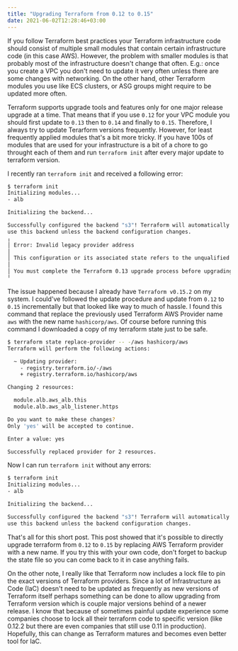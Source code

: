 ```yaml
---
title: "Upgrading Terraform from 0.12 to 0.15"
date: 2021-06-02T12:28:46+03:00
---
```


If you follow Terraform best practices your Terraform infrastructure code should consist of multiple small modules that contain certain infrastructure code (in this case AWS).
However, the problem with smaller modules is that probably most of the infrastructure doesn't change that often. E.g.: once you create a VPC you don't need to update it very often unless there are
some changes with networking. On the other hand, other Terraform modules you use like ECS clusters, or ASG groups might require to be updated more often.

Terraform supports upgrade tools and features only for one major release upgrade at a time. That means that if you use `0.12` for your VPC module
you should first update to `0.13` then to `0.14` and finally to `0.15`. Therefore, I always try to update Terarform versions frequently.
However, for least frequently applied modules that's a bit more tricky. If you have 100s of modules that are used for your infrastructure is a bit of a chore to go throught each of them and run `terraform init` after every major update to terraform version.

I recently ran `terraform init` and received a following error:
```bash
$ terraform init
Initializing modules...
- alb

Initializing the backend...

Successfully configured the backend "s3"! Terraform will automatically
use this backend unless the backend configuration changes.
╷
│ Error: Invalid legacy provider address
│
│ This configuration or its associated state refers to the unqualified provider "aws".
│
│ You must complete the Terraform 0.13 upgrade process before upgrading to later versions.
╵
```

The issue happened because I already have `Terraform v0.15.2` on my system. I could've followed the update procedure and update from `0.12` to `0.15` incrementally but that looked like way to much of hassle. I found this command that replace the previously used Terraform AWS Provider name `aws` with the new name `hashicorp/aws`. Of course before running this command I downloaded a copy of my terraform state just to be safe.

```bash
$ terraform state replace-provider -- -/aws hashicorp/aws
Terraform will perform the following actions:

  ~ Updating provider:
    - registry.terraform.io/-/aws
    + registry.terraform.io/hashicorp/aws

Changing 2 resources:

  module.alb.aws_alb.this
  module.alb.aws_alb_listener.https

Do you want to make these changes?
Only 'yes' will be accepted to continue.

Enter a value: yes

Successfully replaced provider for 2 resources.
```

Now I can run `terraform init` without any errors:
```bash
$ terraform init
Initializing modules...
- alb

Initializing the backend...

Successfully configured the backend "s3"! Terraform will automatically
use this backend unless the backend configuration changes.
```

That's all for this short post. This post showed that it's possible to directly upgrade terraform from `0.12` to `0.15` by replacing AWS Terraform provider with a new name. If you try this with your own code, don't forget to backup the state file so you can come back to it in case anything fails.

On the other note, I really like that Terraform now includes a lock file to pin the exact versions of Terraform providers. Since a lot of Infrastructure as Code (IaC) doesn't need to be updated
as frequently as new versions of Terraform itself perhaps something can be done to allow upgrading from Terraform version which is couple major versions behind of a newer release.
I know that because of sometimes painful update experience some companies choose to lock all their terraform code to specific version (like 0.12.2 but there are even companies that still use 0.11 in production). Hopefully, this can change as Terraform matures and becomes even better tool for IaC.

